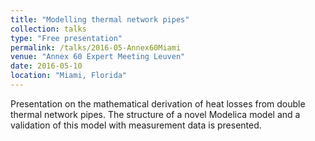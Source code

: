 ```yaml
---
title: "Modelling thermal network pipes"
collection: talks
type: "Free presentation"
permalink: /talks/2016-05-Annex60Miami
venue: "Annex 60 Expert Meeting Leuven"
date: 2016-05-10
location: "Miami, Florida"
---
```


Presentation on the mathematical derivation of heat losses from double thermal network pipes. The structure of a novel Modelica model and a validation of this model with measurement data is presented.  
